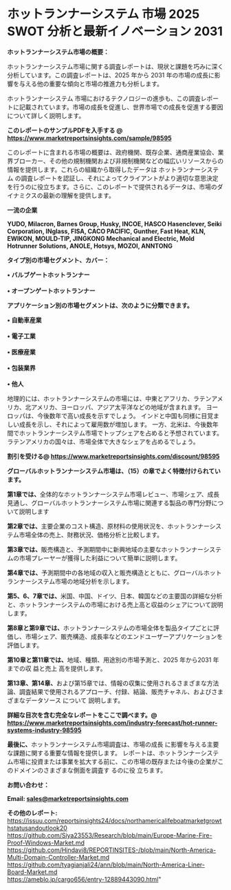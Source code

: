 # ホットランナーシステム 市場 2025 SWOT 分析と最新イノベーション 2031

<strong><b>ホットランナーシステム市場の概要：</b></strong>

ホットランナーシステム市場に関する調査レポートは、現状と課題を巧みに深く分析しています。この調査レポートは、2025 年から 2031 年の市場の成長に影響を与える他の重要な傾向と市場の推進力も分析します。

ホットランナーシステム 市場におけるテクノロジーの進歩も、この調査レポートに記載されています。市場の成長を促進し、世界市場での成長を促進する要因について詳しく説明します。

<strong>このレポートのサンプルPDFを入手する @ <a href=https://www.marketreportsinsights.com/sample/98595>https://www.marketreportsinsights.com/sample/98595</a></strong>

このレポートに含まれる市場の概要は、政府機関、既存企業、通商産業協会、業界ブローカー、その他の規制機関および非規制機関などの幅広いリソースからの情報を提供します。これらの組織から取得したデータは ホットランナーシステム の調査レポートを認証し、それによってクライアントがより適切な意思決定を行うのに役立ちます。さらに、このレポートで提供されるデータは、市場のダイナミクスの最新の理解を提供します。

<strong>一流の企業</strong>

<strong><b>YUDO, Milacron, Barnes Group, Husky, INCOE, HASCO Hasenclever, Seiki Corporation, INglass, FISA, CACO PACIFIC, Gunther, Fast Heat, KLN, EWIKON, MOULD-TIP, JINGKONG Mechanical and Electric, Mold Hotrunner Solutions, ANOLE, Hotsys, MOZOI, ANNTONG</b></strong>

<strong><b>タイプ別の市場セグメント、カバー：</b></strong>

<strong>• バルブゲートホットランナー<br><br>• オープンゲートホットランナー</strong>

<strong><b>アプリケーション別の市場セグメントは、次のように分類できます。</b></strong>

<strong>• 自動車産業<br><br>• 電子工業<br><br>• 医療産業<br><br>• 包装業界<br><br>• 他人</strong>

 地理的には、ホットランナーシステムの市場には、中東とアフリカ、ラテンアメリカ、北アメリカ、ヨーロッパ、アジア太平洋などの地域が含まれます。 ヨーロッパは、今後数年で高い成長を示すでしょう。 インドと中国も同様に目覚ましい成長を示し、それによって雇用数が増加します。 一方、北米は、今後数年間でホットランナーシステム市場でトップシェアを占めると予想されています。 ラテンアメリカの国々は、市場全体で大きなシェアを占めるでしょう。

<strong>割引を受ける@ <a href=https://www.marketreportsinsights.com/discount/98595>https://www.marketreportsinsights.com/discount/98595</a></strong>

<strong><b>グローバルホットランナーシステム市場は、（15）の章でよく特徴付けられています。</b></strong>

<strong><b>第</b></strong><strong><b>1章では、</b></strong>全体的なホットランナーシステム市場レビュー、市場シェア、成長見通し、グローバルホットランナーシステム市場に関連する製品の専門分野について説明します

<strong><b>第2章では、</b></strong>主要企業のコスト構造、原材料の使用状況を、ホットランナーシステム市場全体の売上、財務状況、価格分析と比較します。

<strong><b>第3章では、</b></strong>販売構造と、予測期間中に新興地域の主要なホットランナーシステムの市場プレーヤーが獲得した利益について簡単に説明します。

<strong><b>第4章では、</b></strong>予測期間中の各地域の収入と販売構造とともに、グローバルホットランナーシステム市場の地域分析を示します。

<strong><b>第5、6、7章では、</b></strong>米国、中国、ドイツ、日本、韓国などの主要国の詳細な分析と、ホットランナーシステムの市場における売上高と収益のシェアについて説明します。

<strong><b>第8章と第9章では、</b></strong>ホットランナーシステムの市場全体を製品タイプごとに評価し、市場シェア、販売構造、成長率などのエンドユーザーアプリケーションを評価します。

<strong><b>第10章と第11章では、</b></strong>地域、種類、用途別の市場予測と、2025 年から2031 年までの収 益と売上 高を提供します。

<strong><b>第13章、第14章、</b></strong>および第15章では、情報の収集に使用されるさまざまな方法論、調査結果で使用されるアプローチ、付録、結論、販売チャネル、およびさまざまなデータソース について 説明します。

<strong>詳細な目次を含む完全なレポートをここで調べます。@ <a href=https://www.marketreportsinsights.com/industry-forecast/hot-runner-systems-industry-98595>https://www.marketreportsinsights.com/industry-forecast/hot-runner-systems-industry-98595</a></strong>

<strong><b>最後に、</b></strong>ホットランナーシステム市場調査は、市場の成長 に影響を</a>与える主要な課題に関する重要な情報を提供します。 レポートは、ホットランナーシステム市場に投資または事業を拡大する前に、この市場の既存または今後の企業がこのドメインのさまざまな側面を調査す るのに役 立ちます。

<strong><b>お問い合わせ：</b></strong>

<strong>Email: </strong><a href=mailto:sales@marketreportsinsights.com><strong>sales@marketreportsinsights.com</strong></a>

<strong>その他のレポート:</strong>
<br>
<a href=https://issuu.com/reportsinsights24/docs/northamericalifeboatmarketgrowthstatusandoutlook20>https://issuu.com/reportsinsights24/docs/northamericalifeboatmarketgrowthstatusandoutlook20</a>
<br>
<a href=https://github.com/Siya23553/Research/blob/main/Europe-Marine-Fire-Proof-Windows-Market.md>https://github.com/Siya23553/Research/blob/main/Europe-Marine-Fire-Proof-Windows-Market.md</a>
<br>
<a href=https://github.com/Hindavi8/REPORTINSITES-/blob/main/North-America-Multi-Domain-Controller-Market.md>https://github.com/Hindavi8/REPORTINSITES-/blob/main/North-America-Multi-Domain-Controller-Market.md</a>
<br>
<a href=https://github.com/tyagianjali24/ann/blob/main/North-America-Liner-Board-Market.md>https://github.com/tyagianjali24/ann/blob/main/North-America-Liner-Board-Market.md</a>
<br>
<a href=https://ameblo.jp/cargo656/entry-12889443090.html>https://ameblo.jp/cargo656/entry-12889443090.html</a>"
